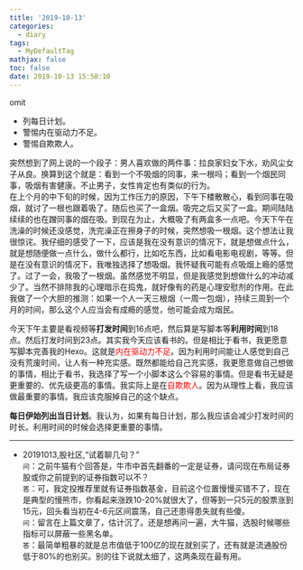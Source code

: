 ```yaml
---
title: '2019-10-13'
categories:
  - diary
tags:
  - MyDefaultTag
mathjax: false
toc: false
date: 2019-10-13 15:50:10
---
```

omit
<!--more-->

* 列每日计划。  
* 警惕内在驱动力不足。  
* 警惕自欺欺人。  

突然想到了网上说的一个段子：男人喜欢做的两件事：拉良家妇女下水，劝风尘女子从良。换算到这个就是：看到一个不吸烟的同事，来一根吗；看到一个烟民同事，吸烟有害健康。不止男子，女性肯定也有类似的行为。  
在上个月的中下旬的时候，因为工作压力的原因，下午下楼散散心，看到同事在吸烟，就讨了一根也跟着吸了。随后也买了一盒烟。吸完之后又买了一盒。期间陆陆续续的也在蹭同事的烟在吸。到现在为止，大概吸了有两盒多一点吧。今天下午在洗澡的时候还没感觉，洗完澡正在擦身子的时候，突然想吸一根烟。这个想法让我很惊诧。我仔细的感受了一下，应该是我在没有意识的情况下，就是想做点什么，就是想随便做一点什么，做什么都行，比如吃东西，比如看电影电视剧，等等。但是在没有意识的情况下，我唯独选择了想吸烟。我怀疑我可能有点吸烟上瘾的感觉了。过了一会，我吸了一根烟。虽然感觉不明显，但是我感觉到想做什么的冲动减少了。当然不排除我的心理暗示在捣鬼，就好像有的药是心理安慰剂的作用。在此我做了一个大胆的推测：如果一个人一天三根烟（一周一包烟），持续三周到一个月的时间，那么这个人应当会有成瘾的感觉，他可能会成为烟民。  

今天下午主要是看视频等**打发时间**到16点吧，然后算是写脚本等**利用时间**到18点。然后打发时间到23点。其实我今天应该看书的。但是相比于看书，我更愿意写脚本完善我的Hexo。这就是<font color=red>内在驱动力不足</font>。因为利用时间能让人感觉到自己没有荒废时间，让人有一种充实感。既然都能给自己充实感，我更愿意做自己想做的事情，相比于看书，我选择了写一个小脚本这么个容易的事情。但是看书无疑是更重要的、优先级更高的事情。我实际上是在<font color=red>自欺欺人</font>。因为从理性上看，我应该做最重要的事情。我应该克服掉自己的这个缺点。  

**每日伊始列出当日计划**。我认为，如果有每日计划，那么我应该会减少打发时间的时长。利用时间的时候会选择更重要的事情。  

--------------------

* 20191013,股社区,“试着聊几句？”  
`问`：之前牛猫有个回答是，牛市中首先翻番的一定是证券，请问现在布局证券股或你之前提到的证券指数可以不？  
`答`：可，我定投推荐里就有证券指数基金，目前这个位置慢慢买错不了，现在是典型的慢熊市，你看起来涨跌10-20%就很大了，但等到一只5元的股票涨到15元，回头看当初在4-6元区间震荡，自己还患得患失就有些傻。  
`问`：留言在上篇文章了，估计沉了。还是想再问一遍，大牛猫，选股时候哪些指标可以屏蔽一些黑名单。  
`答`：最简单粗暴的就是总市值低于100亿的现在就别买了，还有就是流通股份低于80%的也别买。别的往下说就太细了，这两条现在最有用。  
